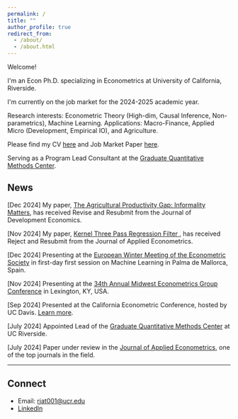 ```yaml
---
permalink: /
title: ""
author_profile: true
redirect_from: 
  - /about/
  - /about.html
---
```


Welcome!

I'm an Econ Ph.D. specializing in Econometrics at University of California, Riverside.

I'm currently on the job market for the 2024-2025 academic year.

Research interests: Econometric Theory (High-dim, Causal Inference, Non-parametrics), Machine Learning.
Applications: Macro-Finance, Applied Micro (Development, Empirical IO), and Agriculture.

Please find my CV <a href="http://rajveerjat.github.io/files/resume.pdf" target="_blank" rel="noopener noreferrer">here</a> and Job Market Paper <a href="http://rajveerjat.github.io/files/JMP.pdf" target="_blank" rel="noopener noreferrer">here</a>.

Serving as a Program Lead Consultant at the <a href="https://gradquant.ucr.edu/" target="_blank" rel="noopener noreferrer">Graduate Quantitative Methods Center</a>.

## News
<link rel="stylesheet" href="https://cdnjs.cloudflare.com/ajax/libs/font-awesome/6.0.0-beta3/css/all.min.css">

<!-- Line with three stars -->
<i class="fas fa-star flashing"></i> <i class="fas fa-star flashing"></i>[Dec 2024] My paper, [The Agricultural Productivity Gap: Informality Matters](https://rajveerjat.com/files/APG.pdf), has received Revise and Resubmit from the Journal of Development Economics.

<i class="fas fa-star flashing"></i> <i class="fas fa-star flashing"></i>[Nov 2024] My paper, [Kernel Three Pass Regression Filter ](https://rajveerjat.com/files/Kernel_3PRF.pdf), has received Reject and Resubmit from the Journal of Applied Econometrics.


<!-- Line with three stars -->
<i class="fas fa-star flashing"></i> <i class="fas fa-star flashing"></i>[Dec 2024] Presenting at the [European Winter Meeting of the Econometric Society](https://www.econometricsociety.org/regional-activities/schedule/2024/12/16/2024-European-Winter-Meeting-Palma-de-Majorca-Spain) in first-day first session on Machine Learning in Palma de Mallorca, Spain.

<i class="fas fa-star flashing"></i> [Nov 2024] Presenting at the [34th Annual Midwest Econometrics Group Conference](https://gatton.uky.edu/meg2024) in Lexington, KY, USA.

<i class="fas fa-star flashing"></i> <i class="fas fa-star flashing"></i>[Sep 2024] Presented at the California Econometric Conference, hosted by UC Davis. [Learn more](https://www.gsb.stanford.edu/faculty-research/faculty/conferences/california-econometrics).

<i class="fas fa-star flashing"></i> <i class="fas fa-star flashing"></i>[July 2024] Appointed Lead of the [Graduate Quantitative Methods Center](https://gradquant.ucr.edu/) at UC Riverside.

<i class="fas fa-star flashing"></i> <i class="fas fa-star flashing"></i>[July 2024] Paper under review in the [Journal of Applied Econometrics](https://onlinelibrary.wiley.com/journal/10991255), one of the top journals in the field.

<style>
  .flashing {
    animation: flash 1s infinite;
  }
  @keyframes flash {
    0% { opacity: 1; }
    50% { opacity: 0.5; }
    100% { opacity: 1; }
  }
</style>
---

## Connect
- Email: rjat001@ucr.edu 
- [LinkedIn](https://www.linkedin.com/in/rajveeriitr/)  
